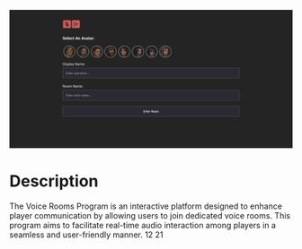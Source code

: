 ![ScreenShot](assets/Voice-rooms.png)

# Description

The Voice Rooms Program is an interactive platform designed to enhance player communication by allowing users to join dedicated voice rooms. This program aims to facilitate real-time audio interaction among players in a seamless and user-friendly manner.
12
21